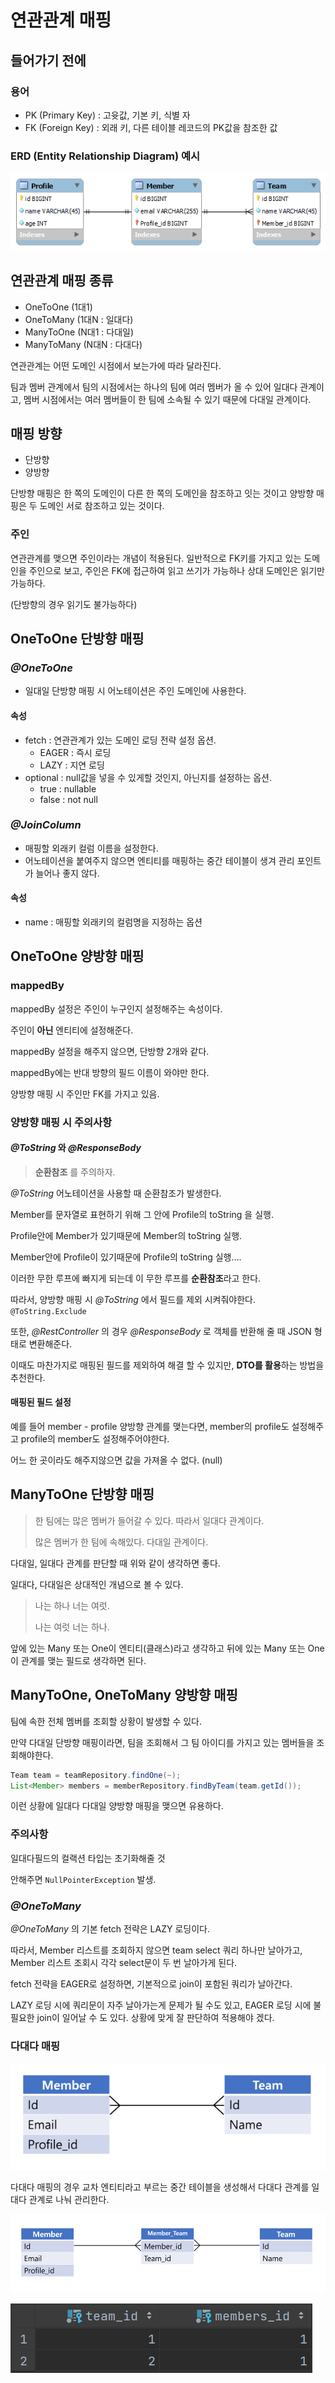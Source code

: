 # 연관관계 매핑

## 들어가기 전에

### 용어

+ PK (Primary Key) : 고윳값, 기본 키, 식별 자
+ FK (Foreign Key) : 외래 키, 다른 테이블 레코드의 PK값을 참조한 값

### ERD (Entity Relationship Diagram) 예시
![ERD](https://github.com/juniorBoard/SpringBoot-Study/blob/main/ch8/Minwoo/DB_Diagram.png)

## 연관관계 매핑 종류

+ OneToOne (1대1)
+ OneToMany (1대N : 일대다)
+ ManyToOne (N대1 : 다대일)
+ ManyToMany (N대N : 다대다)

연관관계는 어떤 도메인 시점에서 보는가에 따라 달라진다.

팀과 멤버 관계에서 팀의 시점에서는 하나의 팀에 여러 멤버가 올 수 있어 일대다 관계이고,
멤버 시점에서는 여러 멤버들이 한 팀에 소속될 수 있기 때문에 다대일 관계이다.

## 매핑 방향
+ 단방향
+ 양방향

단방향 매핑은 한 쪽의 도메인이 다른 한 쪽의 도메인을 참조하고 잇는 것이고
양방향 매핑은 두 도메인 서로 참조하고 있는 것이다.

### 주인

연관관계를 맺으면 주인이라는 개념이 적용된다. 일반적으로 FK키를 가지고 있는 도메인을 주인으로 보고,
주인은 FK에 접근하여 읽고 쓰기가 가능하나 상대 도메인은 읽기만 가능하다.

(단방향의 경우 읽기도 불가능하다)

## OneToOne 단방향 매핑

### _@OneToOne_
+ 일대일 단방향 매핑 시 어노테이션은 주인 도메인에 사용한다.

#### 속성
+ fetch : 연관관계가 있는 도메인 로딩 전략 설정 옵션.
  + EAGER : 즉시 로딩
  + LAZY : 지연 로딩
+ optional : null값을 넣을 수 있게할 것인지, 아닌지를 설정하는 옵션.
  + true : nullable
  + false : not null

### _@JoinColumn_
+ 매핑할 외래키 컬럼 이름을 설정한다.
+ 어노테이션을 붙여주지 않으면 엔티티를 매핑하는 중간 테이블이 생겨 관리 포인트가 늘어나 좋지 않다.

#### 속성
+ name : 매핑할 외래키의 컬럼명을 지정하는 옵션

## OneToOne 양방향 매핑

### mappedBy

mappedBy 설정은 주인이 누구인지 설정해주는 속성이다.
 
주인이 **아닌** 엔티티에 설정해준다.

mappedBy 설정을 해주지 않으면, 단방향 2개와 같다.

mappedBy에는 반대 방향의 필드 이름이 와야만 한다.

양방향 매핑 시 주인만 FK를 가지고 있음.

### 양방향 매핑 시 주의사항

#### _@ToString_ 와 _@ResponseBody_

> **순환참조** 를 주의하자.

_@ToString_ 어노테이션을 사용할 때 순환참조가 발생한다.

Member를 문자열로 표현하기 위해 그 안에 Profile의 toString 을 실행.

Profile안에 Member가 있기때문에 Member의 toString 실행.

Member안에 Profile이 있기때문에 Profile의 toString 실행….

이러한 무한 루프에 빠지게 되는데 이 무한 루프를 **순환참조**라고 한다.

따라서, 양방향 매핑 시 _@ToString_ 에서 필드를 제외 시켜줘야한다.
`@ToString.Exclude`

또한, _@RestController_ 의 경우 _@ResponseBody_ 로 객체를 반환해 줄 때 JSON 형태로 변환해준다.

이때도 마찬가지로 매핑된 필드를 제외하여 해결 할 수 있지만, **DTO를 활용**하는 방법을 추천한다.

#### 매핑된 필드 설정

예를 들어 member - profile 양방향 관계를 맺는다면, member의 profile도 설정해주고
profile의 member도 설정해주어야한다.

어느 한 곳이라도 해주지않으면 값을 가져올 수 없다. (null)

## ManyToOne 단방향 매핑

> 한 팀에는 많은 멤버가 들어갈 수 있다. 따라서 일대다 관계이다.
> 
> 많은 멤버가 한 팀에 속해있다. 다대일 관계이다.

다대일, 일대다 관계를 판단할 때 위와 같이 생각하면 좋다.

일대다, 다대일은 상대적인 개념으로 볼 수 있다.

> 나는 하나 너는 여럿.
> 
> 나는 여럿 너는 하나.

앞에 있는 Many 또는 One이 엔티티(클래스)라고 생각하고 뒤에 있는 Many 또는 One이 관계를 맺는 필드로 생각하면 된다.

## ManyToOne, OneToMany 양방향 매핑

팀에 속한 전체 멤버를 조회할 상황이 발생할 수 있다.

만약 다대일 단방향 매핑이라면, 팀을 조회해서 그 팀 아이디를 가지고 있는 멤버들을 조회해야한다.

```java
Team team = teamRepository.findOne(~);
List<Member> members = memberRepository.findByTeam(team.getId());
```

이런 상황에 일대다 다대일 양방향 매핑을 맺으면 유용하다.

### 주의사항

일대다필드의 컬랙션 타입는 초기화해줄 것

안해주면 `NullPointerException` 발생.

### _@OneToMany_

*@OneToMany* 의 기본 fetch 전략은 LAZY 로딩이다.

따라서, Member 리스트를 조회하지 않으면 team select 쿼리 하나만 날아가고, Member 리스트 조회시 각각 select문이 두 번 날아가게 된다.

fetch 전략을 EAGER로 설정하면, 기본적으로 join이 포함된 쿼리가 날아간다.

LAZY 로딩 시에 쿼리문이 자주 날아가는게 문제가 될 수도 있고, EAGER 로딩 시에 불필요한 join이 일어날 수 도 있다. 상황에 맞게 잘 판단하여 적용해야 겠다.

### 다대다 매핑

![mapping01.png](https://github.com/juniorBoard/SpringBoot-Study/blob/main/ch8/Minwoo/mapping01.png)

다대다 매핑의 경우 교차 엔티티라고 부르는 중간 테이블을 생성해서 다대다 관계를 일대다 관계로 나눠 관리한다.

![mapping02.png](https://github.com/juniorBoard/SpringBoot-Study/blob/main/ch8/Minwoo/mapping02.png)

![mapping03.png](https://github.com/juniorBoard/SpringBoot-Study/blob/main/ch8/Minwoo/mapping03.png)

